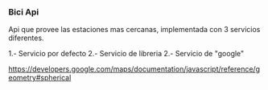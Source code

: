 ### Bici Api

Api que provee las estaciones mas cercanas, implementada con 3 servicios diferentes.

1.- Servicio por defecto
2.- Servicio de libreria
2.- Servicio de "google"

https://developers.google.com/maps/documentation/javascript/reference/geometry#spherical